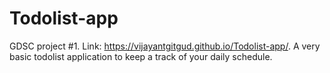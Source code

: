 # Todolist-app
GDSC project #1. Link: https://vijayantgitgud.github.io/Todolist-app/.
A very basic todolist application to keep a track of your daily schedule.

